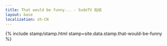 ```yaml
---
title: That would be funny... - SudoTV 贴纸
layout: base
localization: zh-CN
---
```


{% include stamp/stamp.html
    stamp=site.data.stamp.that-would-be-funny
%}